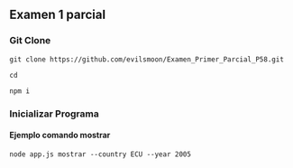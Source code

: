## Examen 1 parcial

### Git Clone

~~~
git clone https://github.com/evilsmoon/Examen_Primer_Parcial_P58.git

cd 

npm i 
~~~

### Inicializar Programa

#### Ejemplo comando mostrar
~~~
node app.js mostrar --country ECU --year 2005
~~~